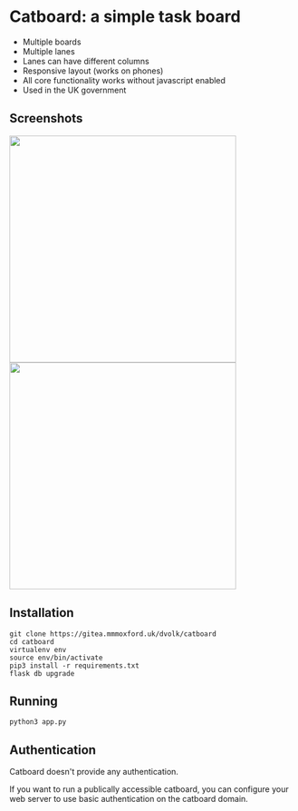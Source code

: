 # Catboard: a simple task board

- Multiple boards
- Multiple lanes
- Lanes can have different columns
- Responsive layout (works on phones)
- All core functionality works without javascript enabled
- Used in the UK government

## Screenshots

<img src="https://i.imgur.com/A0dzAkZ.png" width=400> 
<img src="https://i.imgur.com/aKLnBfg.png" width=400>

## Installation

    git clone https://gitea.mmmoxford.uk/dvolk/catboard
    cd catboard
    virtualenv env
    source env/bin/activate
    pip3 install -r requirements.txt
    flask db upgrade

## Running

    python3 app.py

## Authentication

Catboard doesn't provide any authentication.

If you want to run a publically accessible catboard, you can configure your web server to use basic authentication on the catboard domain.
